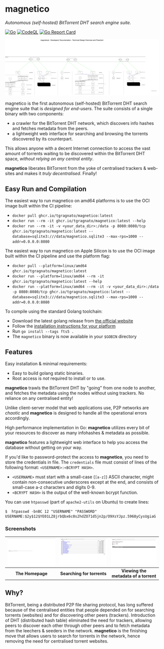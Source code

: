 # magnetico
*Autonomous (self-hosted) BitTorrent DHT search engine suite.*

[![Go](https://github.com/tgragnato/magnetico/actions/workflows/go.yml/badge.svg)](https://github.com/tgragnato/magnetico/actions/workflows/go.yml)
[![CodeQL](https://github.com/tgragnato/magnetico/actions/workflows/codeql.yml/badge.svg)](https://github.com/tgragnato/magnetico/actions/workflows/codeql.yml)
[![Go Report Card](https://goreportcard.com/badge/github.com/tgragnato/magnetico)](https://goreportcard.com/report/github.com/tgragnato/magnetico)

![Flow of Operations](/doc/operations.svg)

magnetico is the first autonomous (self-hosted) BitTorrent DHT search engine suite that is *designed for end-users*. The suite consists of a single binary with two components:

- a crawler for the BitTorrent DHT network, which discovers info hashes and fetches metadata from the peers.
- a lightweight web interface for searching and browsing the torrents discovered by its counterpart.

This allows anyone with a decent Internet connection to access the vast amount of torrents waiting to be discovered within the BitTorrent DHT space, *without relying on any central entity*.

**magnetico** liberates BitTorrent from the yoke of centralised trackers & web-sites and makes it
*truly decentralised*. Finally!

## Easy Run and Compilation

The easiest way to run magnetico on amd64 platforms is to use the OCI image built within the CI pipeline:
- `docker pull ghcr.io/tgragnato/magnetico:latest`
- `docker run --rm -it ghcr.io/tgragnato/magnetico:latest --help`
- `docker run --rm -it -v <your_data_dir>:/data -p 8080:8080/tcp ghcr.io/tgragnato/magnetico:latest --database=sqlite3:///data/magnetico.sqlite3 --max-rps=1000 --addr=0.0.0.0:8080`

The easiest way to run magnetico on Apple Silicon is to use the OCI image built within the CI pipeline and use the platform flag:
- `docker pull --platform=linux/amd64 ghcr.io/tgragnato/magnetico:latest`
- `docker run --platform=linux/amd64 --rm -it ghcr.io/tgragnato/magnetico:latest --help`
- `docker run --platform=linux/amd64 --rm -it -v <your_data_dir>:/data -p 8080:8080/tcp ghcr.io/tgragnato/magnetico:latest --database=sqlite3:///data/magnetico.sqlite3 --max-rps=1000 --addr=0.0.0.0:8080`

To compile using the standard Golang toolchain:
- Download the latest golang release from [the official website](https://go.dev/dl/)
- Follow the [installation instructions for your platform](https://go.dev/doc/install)
- Run `go install --tags fts5 .`
- The `magnetico` binary is now available in your `$GOBIN` directory

## Features

Easy installation & minimal requirements:
  - Easy to build golang static binaries.
  - Root access is *not* required to install or to use.

**magnetico** trawls the BitTorrent DHT by "going" from one node to another, and fetches the metadata using the nodes without using trackers. No reliance on any centralised entity!

Unlike client-server model that web applications use, P2P networks are *chaotic* and **magnetico** is designed to handle all the operational errors accordingly.

High performance implementation in Go: **magnetico** utilizes every bit of your resources to discover as many infohashes & metadata as possible.

**magnetico** features a lightweight web interface to help you access the database without getting on your way.

If you'd like to password-protect the access to **magnetico**, you need to store the credentials
in file. The `credentials` file must consist of lines of the following format: `<USERNAME>:<BCRYPT HASH>`.

- `<USERNAME>` must start with a small-case (`[a-z]`) ASCII character, might contain non-consecutive underscores except at the end, and consists of small-case a-z characters and digits 0-9.
- `<BCRYPT HASH>` is the output of the well-known bcrypt function.

You can use `htpasswd` (part of `apache2-utils` on Ubuntu) to create lines:

```
$  htpasswd -bnBC 12 "USERNAME" "PASSWORD"
USERNAME:$2y$12$YE01LZ8jrbQbx6c0s2hdZO71dSjn2p/O9XsYJpz.5968yCysUgiaG
```

### Screenshots

| ![The Homepage](/doc/homepage.png) | ![Searching for torrents](/doc/search.png) | ![Search result](/doc/result.png) |
|:-------------------------------------------------------------------------------------------------------------------------------------------------------:|:-----------------------------------------------------------------------------------------------------------------------------------------------------------------:|:---------------------------------------------------------------------------------------------------------------------------------------------:|
|                                                                     __The Homepage__                                                                    |                                                                     __Searching for torrents__                                                                    |                                                     __Viewing the metadata of a torrent__                                                     |

## Why?
BitTorrent, being a distributed P2P file sharing protocol, has long suffered because of the
centralised entities that people depended on for searching torrents (websites) and for discovering
other peers (trackers). Introduction of DHT (distributed hash table) eliminated the need for
trackers, allowing peers to discover each other through other peers and to fetch metadata from the
leechers & seeders in the network. **magnetico** is the finishing move that allows users to search
for torrents in the network, hence removing the need for centralised torrent websites.
